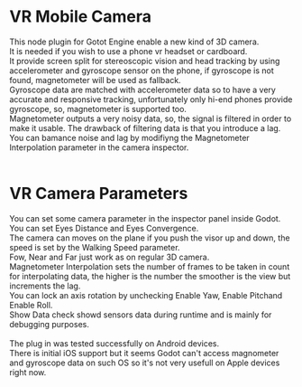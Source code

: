 # VR Mobile Camera
This node plugin for Gotot Engine  enable a new kind of 3D camera.<br>
It is needed if you wish to use a phone vr headset or cardboard.<br>
It provide screen split for stereoscopic vision and head tracking by using accelerometer and gyroscope sensor on the phone, if gyroscope is not found, magnetometer will be used as fallback.<br>
Gyroscope data are matched with accelerometer data so to have a very accurate and responsive tracking, unfortunately only hi-end phones provide gyroscope, so, magnetometer is supported too.<br>
Magnetometer outputs a very noisy data, so, the signal is filtered in order to make it usable. The drawback of filtering data is that you introduce a lag. You can bamance noise and lag by modifiyng the Magnetometer Interpolation parameter in the camera inspector.<br>
<br>
# VR Camera Parameters
You can set some camera parameter in the inspector panel inside Godot.<br>
You can set Eyes Distance and Eyes Convergence.<br>
The camera can moves on the plane if you push the visor up and down, the speed is set by the Walking Speed parameter.<br>
Fow, Near and Far just work as on regular 3D camera.<br>
Magnetometer Interpolation sets the number of frames to be taken in count for interpolating data, the higher is the number the smoother is the view but increments the lag.<br>
You can lock an axis rotation by unchecking Enable Yaw, Enable Pitchand Enable Roll.<br>
Show Data check showd sensors data during runtime and is mainly for debugging purposes.<br>
<br>
The plug in was tested successfully on Android devices.<br>
There is initial iOS support but it seems Godot can't access magnometer and gyroscope data on such OS so it's not very usefull on Apple devices right now.<br>
